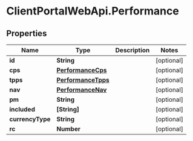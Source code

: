# ClientPortalWebApi.Performance

## Properties
Name | Type | Description | Notes
------------ | ------------- | ------------- | -------------
**id** | **String** |  | [optional] 
**cps** | [**PerformanceCps**](PerformanceCps.md) |  | [optional] 
**tpps** | [**PerformanceTpps**](PerformanceTpps.md) |  | [optional] 
**nav** | [**PerformanceNav**](PerformanceNav.md) |  | [optional] 
**pm** | **String** |  | [optional] 
**included** | **[String]** |  | [optional] 
**currencyType** | **String** |  | [optional] 
**rc** | **Number** |  | [optional] 


